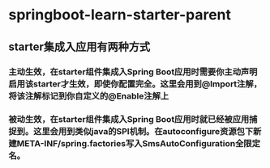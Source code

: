# springboot-learn-starter-parent
 ## starter集成入应用有两种方式

### 主动生效，在starter组件集成入Spring Boot应用时需要你主动声明启用该starter才生效，即使你配置完全。这里会用到@Import注解，将该注解标记到你自定义的@Enable注解上

### 被动生效，在starter组件集成入Spring Boot应用时就已经被应用捕捉到。这里会用到类似java的SPI机制。在autoconfigure资源包下新建META-INF/spring.factories写入SmsAutoConfiguration全限定名。
